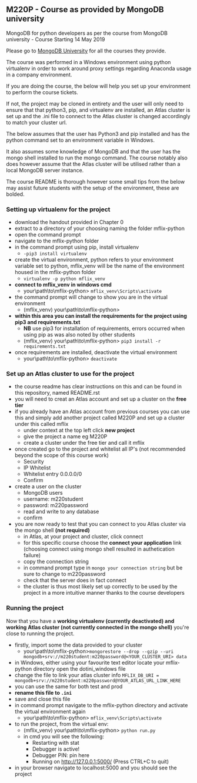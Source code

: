 ## M220P - Course as provided by MongoDB university</h2>

MongoDB for python developers as per the course from MongoDB university - Course Starting 14 May 2019

Please go to [MongoDB University](https://university.mongodb.com/) for all the courses they provide. 

The course was performed in a Windows environment using python virtualenv in order to work around proxy settings regarding Anaconda usage in a company environment.

If you are doing the course, the below will help you set up your environment to perform the course tickets.

If not, the project may be cloned in entirety and the user will only need to ensure that that python3, pip, and virtualenv are installed, an Atlas cluster is set up and the .ini file to connect to the Atlas cluster is changed accordingly to match your cluster url. 

The below assumes that the user has Python3 and pip installed and has the python command set to an environment variable in Windows.

It also assumes some knowledge of MongoDB and that the user has the mongo shell installed to run the mongo command. The course notably also does however assume that the Atlas cluster will be utilised rather than a local MongoDB server instance.

The course README is thorough however some small tips from the below may assist future students with the setup of the environment, these are bolded.

### Setting up virtualenv for the project
- download the handout provided in Chapter 0
- extract to a directory of your choosing naming the folder mflix-python
- open the command prompt
- navigate to the mflix-python folder
- in the command prompt using pip, install virtualenv
  - ``` -pip3 install virtualenv ```
- create the virtual environment, python refers to your environment variable set to python, mflix_venv will be the name of the environment housed in the mflix-python folder
  - ``` virtualenv -p python mflix_venv ```
- **connect to mflix_venv in windows cmd**
  - your\path\to\mflix-python> ```mflix_venv\Scripts\activate ```
- the command prompt will change to show you are in the virtual environment
  - (mflix_venv) your\path\to\mflix-python>
- **within this area you can install the requirements for the project using pip3 and requirements.txt**
  - **NB** use pip3 for installation of requirements, errors occurred when using pip as was also noted by other students 
  - (mflix_venv) your\path\to\mflix-python> ``` pip3 install -r requirements.txt ```
- once requirements are installed, deactivate the virtual environment
  - your\path\to\mflix-python> ```deactivate ```

### Set up an Atlas cluster to use for the project
- the course readme has clear instructions on this and can be found in this repository, named README.rst
- you will need to creat an Atlas account and set up a cluster on the **free tier**
- if you already have an Atlas account from previous courses you can use this and simply add another project called M220P and set up a cluster under this called mflix
  - under context at the top left click **new project**
  - give the project a name eg M220P
  - create a cluster under the free tier and call it mflix
- once created go to the project and whitelist all IP's (not recommended beyond the scope of this course work)
  - Security
  - IP Whitelist
  - Whitelist entry 0.0.0.0/0
  - Confirm
- create a user on the cluster
  - MongoDB users
  - username: m220student
  - password: m220password
  - read and write to any database
  - confirm
- you are now ready to test that you can connect to you Atlas cluster via the mongo shell **(not required)**
  - in Atlas, at your project and cluster, click connect
  - for this specific course choose the **connect your application** link (choosing connect using mongo shell resulted in authetication failure)
  - copy the connection string
  - in command prompt type in ``` mongo your connection string ``` but be sure to change <PASSWORD> to m220password
  - check that the server does in fact connect
  - the cluster is thus most likely set up correctly to be used by the project in a more intuitive manner thanks to the course developers

### Running the project
Now that you have a **working virtualenv (currently deactivated) and working Atlas cluster (not currently connected in the mongo shell)** you're close to running the project.

- firstly, import some the data provided to your cluster
  - your\path\to\mflix-python>```mongorestore --drop --gzip --uri mongodb+srv://m220student:m220password@<YOUR_CLUSTER_URI> data```
- in Windows, either using your favourite text editor locate your mflix-python directory open the dotini_windows file
- change the file to link your atlas cluster info ``` MFLIX_DB_URI = mongodb+srv://m220student:m220password@YOUR_ATLAS_URL_LINK_HERE ```
- you can use the same for both test and prod
- **rename this file to ```.ini```**
- save and close this file
- in command prompt navigate to the mflix-python directory and activate the virtual environment again
  - your\path\to\mflix-python> ```mflix_venv\Scripts\activate ```
- to run the project, from the virtual env:
  - (mflix_venv) your\path\to\mflix-python> ```python run.py ```
  - in cmd you will see the following:
    - Restarting with stat
    - Debugger is active!
    - Debugger PIN: pin here
    - Running on http://127.0.0.1:5000/ (Press CTRL+C to quit)
- in your browser navigate to localhost:5000 and you should see the project
